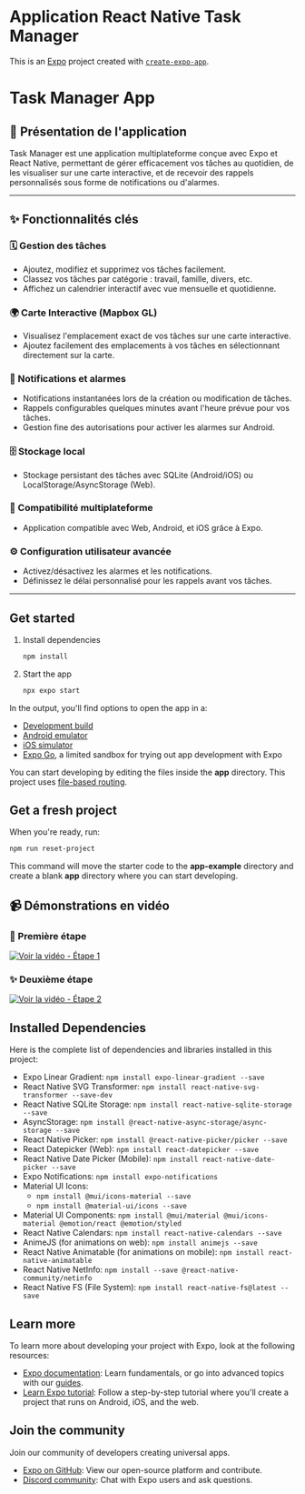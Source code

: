 
# Application React Native Task Manager

This is an [Expo](https://expo.dev) project created with [`create-expo-app`](https://www.npmjs.com/package/create-expo-app).

# Task Manager App

## 📱 Présentation de l'application
Task Manager est une application multiplateforme conçue avec Expo et React Native, permettant de gérer efficacement vos tâches au quotidien, de les visualiser sur une carte interactive, et de recevoir des rappels personnalisés sous forme de notifications ou d'alarmes.

---

## ✨ Fonctionnalités clés

### 🗓️ Gestion des tâches
- Ajoutez, modifiez et supprimez vos tâches facilement.
- Classez vos tâches par catégorie : travail, famille, divers, etc.
- Affichez un calendrier interactif avec vue mensuelle et quotidienne.

### 🌍 Carte Interactive (Mapbox GL)
- Visualisez l'emplacement exact de vos tâches sur une carte interactive.
- Ajoutez facilement des emplacements à vos tâches en sélectionnant directement sur la carte.

### 🔔 Notifications et alarmes
- Notifications instantanées lors de la création ou modification de tâches.
- Rappels configurables quelques minutes avant l'heure prévue pour vos tâches.
- Gestion fine des autorisations pour activer les alarmes sur Android.

### 🗄️ Stockage local
- Stockage persistant des tâches avec SQLite (Android/iOS) ou LocalStorage/AsyncStorage (Web).

### 🔄 Compatibilité multiplateforme
- Application compatible avec Web, Android, et iOS grâce à Expo.

### ⚙️ Configuration utilisateur avancée
- Activez/désactivez les alarmes et les notifications.
- Définissez le délai personnalisé pour les rappels avant vos tâches.

---

## Get started

1. Install dependencies

   ```bash
   npm install
   ```

2. Start the app

   ```bash
   npx expo start
   ```

In the output, you'll find options to open the app in a:

- [Development build](https://docs.expo.dev/develop/development-builds/introduction/)
- [Android emulator](https://docs.expo.dev/workflow/android-studio-emulator/)
- [iOS simulator](https://docs.expo.dev/workflow/ios-simulator/)
- [Expo Go](https://expo.dev/go), a limited sandbox for trying out app development with Expo

You can start developing by editing the files inside the **app** directory. This project uses [file-based routing](https://docs.expo.dev/router/introduction).

## Get a fresh project

When you're ready, run:

```bash
npm run reset-project
```

This command will move the starter code to the **app-example** directory and create a blank **app** directory where you can start developing.

## 📹 Démonstrations en vidéo

### 🚀 Première étape
[![Voir la vidéo - Étape 1](https://img.youtube.com/vi/-OSjW0XGnHw/maxresdefault.jpg)](https://youtu.be/-OSjW0XGnHw)

### ✨ Deuxième étape
[![Voir la vidéo - Étape 2](https://img.youtube.com/vi/xVnZLxmwNOc/maxresdefault.jpg)](https://youtu.be/xVnZLxmwNOc)


## Installed Dependencies

Here is the complete list of dependencies and libraries installed in this project:

- Expo Linear Gradient: `npm install expo-linear-gradient --save`
- React Native SVG Transformer: `npm install react-native-svg-transformer --save-dev`
- React Native SQLite Storage: `npm install react-native-sqlite-storage --save`
- AsyncStorage: `npm install @react-native-async-storage/async-storage --save`
- React Native Picker: `npm install @react-native-picker/picker --save`
- React Datepicker (Web): `npm install react-datepicker --save`
- React Native Date Picker (Mobile): `npm install react-native-date-picker --save`
- Expo Notifications: `npm install expo-notifications`
- Material UI Icons: 
  - `npm install @mui/icons-material --save`
  - `npm install @material-ui/icons --save`
- Material UI Components: `npm install @mui/material @mui/icons-material @emotion/react @emotion/styled`
- React Native Calendars: `npm install react-native-calendars --save`
- AnimeJS (for animations on web): `npm install animejs --save`
- React Native Animatable (for animations on mobile): `npm install react-native-animatable`
- React Native NetInfo: `npm install --save @react-native-community/netinfo`
- React Native FS (File System): `npm install react-native-fs@latest --save`

## Learn more

To learn more about developing your project with Expo, look at the following resources:

- [Expo documentation](https://docs.expo.dev/): Learn fundamentals, or go into advanced topics with our [guides](https://docs.expo.dev/guides).
- [Learn Expo tutorial](https://docs.expo.dev/tutorial/introduction/): Follow a step-by-step tutorial where you'll create a project that runs on Android, iOS, and the web.

## Join the community

Join our community of developers creating universal apps.

- [Expo on GitHub](https://github.com/expo/expo): View our open-source platform and contribute.
- [Discord community](https://chat.expo.dev): Chat with Expo users and ask questions.
